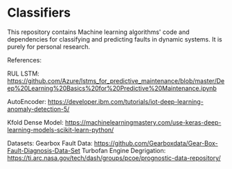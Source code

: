 # Classifiers
This repository contains Machine learning algorithms' code and dependencies for classifying and predicting faults in dynamic systems.
It is purely for personal research.

References:

RUL LSTM: https://github.com/Azure/lstms_for_predictive_maintenance/blob/master/Deep%20Learning%20Basics%20for%20Predictive%20Maintenance.ipynb

AutoEncoder: https://developer.ibm.com/tutorials/iot-deep-learning-anomaly-detection-5/

Kfold Dense Model: https://machinelearningmastery.com/use-keras-deep-learning-models-scikit-learn-python/

Datasets: 
Gearbox Fault Data: https://github.com/Gearboxdata/Gear-Box-Fault-Diagnosis-Data-Set
Turbofan Engine Degrigation: https://ti.arc.nasa.gov/tech/dash/groups/pcoe/prognostic-data-repository/
